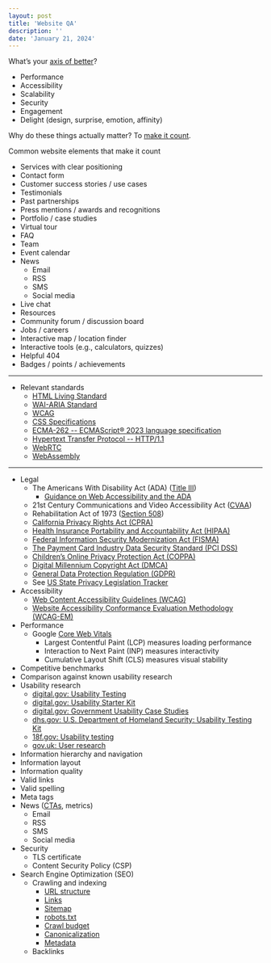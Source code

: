 ```yaml
---
layout: post
title: 'Website QA'
description: ''
date: 'January 21, 2024'
---
```


What’s your [axis of better](/ideas-need-an-axis/)?
- Performance
- Accessibility
- Scalability
- Security
- Engagement
- Delight (design, surprise, emotion, affinity)

Why do these things actually matter? To [make it count](/make-it-count/).

Common website elements that make it count
- Services with clear positioning
- Contact form
- Customer success stories / use cases
- Testimonials
- Past partnerships
- Press mentions / awards and recognitions
- Portfolio / case studies
- Virtual tour
- FAQ
- Team
- Event calendar
- News
    - Email
    - RSS
    - SMS
    - Social media
- Live chat
- Resources
- Community forum / discussion board
- Jobs / careers
- Interactive map / location finder
- Interactive tools (e.g., calculators, quizzes)
- Helpful 404
- Badges / points / achievements

---

- Relevant standards
    - [HTML Living Standard](https://html.spec.whatwg.org/multipage/)
    - [WAI-ARIA Standard](https://www.w3.org/TR/wai-aria/)
    - [WCAG](https://www.w3.org/TR/WCAG22/)
    - [CSS Specifications](https://www.w3.org/Style/CSS/specs.en.html)
    - [ECMA-262 -- ECMAScript® 2023 language specification](https://ecma-international.org/publications-and-standards/standards/ecma-262/)
    - [Hypertext Transfer Protocol -- HTTP/1.1](https://www.rfc-editor.org/rfc/rfc2616)
    - [WebRTC](https://www.w3.org/TR/webrtc/)
    - [WebAssembly](https://webassembly.org/specs/)

---

- Legal
    - The Americans With Disability Act (ADA) ([Title III](https://www.ada.gov/topics/title-iii/))
        - [Guidance on Web Accessibility and the ADA](https://www.ada.gov/resources/web-guidance/)
    - 21st Century Communications and Video Accessibility Act ([CVAA](https://www.fcc.gov/cvaa))
    - Rehabilitation Act of 1973 ([Section 508](https://www.access-board.gov/about/law/ra.html#section-508-federal-electronic-and-information-technology))
    - [California Privacy Rights Act (CPRA)](https://cppa.ca.gov/regulations/)
    - [Health Insurance Portability and Accountability Act (HIPAA)](https://www.cdc.gov/phlp/publications/topic/hipaa.html)
    - [Federal Information Security Modernization Act (FISMA)](https://www.cisa.gov/topics/cyber-threats-and-advisories/federal-information-security-modernization-act)
    - [The Payment Card Industry Data Security Standard (PCI DSS)](https://www.pcisecuritystandards.org/)
    - [Children’s Online Privacy Protection Act (COPPA)](https://www.ftc.gov/legal-library/browse/rules/childrens-online-privacy-protection-rule-coppa)
    - [Digital Millennium Copyright Act (DMCA)](https://www.copyright.gov/legislation/dmca.pdf)
    - [General Data Protection Regulation (GDPR)](https://gdpr.eu/checklist/)
    - See [US State Privacy Legislation Tracker](https://iapp.org/resources/article/us-state-privacy-legislation-tracker/)
- Accessibility
    - [Web Content Accessibility Guidelines (WCAG)](https://www.w3.org/WAI/standards-guidelines/wcag/)
    - [Website Accessibility Conformance Evaluation Methodology (WCAG-EM)](https://www.w3.org/WAI/test-evaluate/conformance/wcag-em/)
- Performance
    - Google [Core Web Vitals](https://developers.google.com/search/docs/appearance/core-web-vitals)
        - Largest Contentful Paint (LCP) measures loading performance
        - Interaction to Next Paint (INP) measures interactivity
        - Cumulative Layout Shift (CLS) measures visual stability
- Competitive benchmarks
- Comparison against known usability research
- Usability research
    - [digital.gov: Usability Testing](https://digital.gov/topics/usability-testing/)
    - [digital.gov: Usability Starter Kit](https://digital.gov/resources/digitalgov-user-experience-resources/digitalgov-user-experience-program-usability-starter-kit/)
    - [digital.gov: Government Usability Case Studies](https://digital.gov/resources/digitalgov-user-experience-resources/government-usability-case-studies/)
    - [dhs.gov: U.S. Department of Homeland Security: Usability Testing Kit](https://www.dhs.gov/cx/dhs-usability-testing-kit)
    - [18f.gov: Usability testing](https://methods.18f.gov/validate/usability-testing/)
    - [gov.uk: User research](https://www.gov.uk/service-manual/user-research)
- Information hierarchy and navigation
- Information layout
- Information quality
- Valid links
- Valid spelling
- Meta tags
- News ([CTAs](https://en.wikipedia.org/wiki/Call_to_action_(marketing)), metrics)
    - Email
    - RSS
    - SMS
    - Social media
- Security
    - TLS certificate
    - Content Security Policy (CSP)
- Search Engine Optimization (SEO)
    - Crawling and indexing
        - [URL structure](https://developers.google.com/search/docs/crawling-indexing/url-structure)
        - [Links](https://developers.google.com/search/docs/crawling-indexing/links-crawlable)
        - [Sitemap](https://developers.google.com/search/docs/crawling-indexing/sitemaps/overview)
        - [robots.txt](https://developers.google.com/search/docs/crawling-indexing/robots/intro)
        - [Crawl budget](https://developers.google.com/search/docs/crawling-indexing/large-site-managing-crawl-budget)
        - [Canonicalization](https://developers.google.com/search/docs/crawling-indexing/canonicalization)
        - [Metadata](https://developers.google.com/search/docs/crawling-indexing/valid-page-metadata)
    - Backlinks
